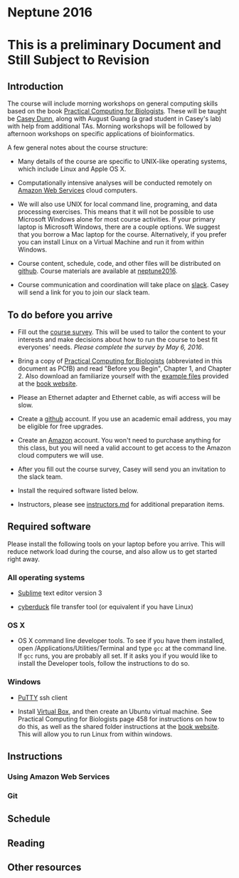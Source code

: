 # Neptune 2016

# This is a preliminary Document and Still Subject to Revision

## Introduction

The course will include morning workshops on general computing skills based on the book [Practical Computing for Biologists](http://www.sinauer.com/practical-computing-for-biologists.html). These will be taught be [Casey Dunn](http://dunnlab.org), along with August Guang (a grad student in Casey's lab) with help from additional TAs. Morning workshops will be followed by afternoon workshops on specific applications of bioinformatics.

A few general notes about the course structure:

- Many details of the course are specific to UNIX-like operating systems, which include Linux and Apple OS X.

- Computationally intensive analyses will be conducted remotely on [Amazon Web Services](https://aws.amazon.com) cloud computers.

- We will also use UNIX for local command line, programing, and data processing exercises. This means that it will not be possible to use Microsoft Windows alone for most course activities. If your primary laptop is Microsoft Windows, there are a couple options. We suggest that you borrow a Mac laptop for the course. Alternatively, if you prefer you can install Linux on a Virtual Machine and run it from within Windows.

- Course content, schedule, code, and other files will be distributed on [github](https://github.com). Course materials are available at [neptune2016](https://github.com/neptune2016).

- Course communication and coordination will take place on [slack](https://slack.com). Casey will send a link for you to join our slack team.


## To do before you arrive

- Fill out the [course survey](http://goo.gl/forms/nfuwpCX74x). This will be used to tailor the content to your interests and make decisions about how to run the course to best fit everyones' needs. *Please complete the survey by May 6, 2016*.

- Bring a copy of [Practical Computing for Biologists](http://www.sinauer.com/practical-computing-for-biologists.html) (abbreviated in this document as PCfB) and read "Before you Begin", Chapter 1, and Chapter 2. Also download an familiarize yourself with the [example files](http://practicalcomputing.org) provided at the [book website](http://practicalcomputing.org).

- Please an Ethernet adapter and Ethernet cable, as wifi access will be slow.

- Create a [github](https://github.com) account. If you use an academic email address, you may be eligible for free upgrades.

- Create an [Amazon](http://www.amazon.com) account. You won't need to purchase anything for this class, but you will need a valid account to get access to the Amazon cloud computers we will use.

- After you fill out the course survey, Casey will send you an invitation to the slack team.

- Install the required software listed below. 

- Instructors, please see [instructors.md](https://github.com/neptune2016/syllabus/blob/master/instructors.md) for additional preparation items.


## Required software

Please install the following tools on your laptop before you arrive. This will reduce network load during the course, and also allow us to get started right away.

### All operating systems

- [Sublime](https://www.sublimetext.com/3) text editor version 3

- [cyberduck](https://cyberduck.io/?l=en) file transfer tool (or equivalent if you have Linux)

### OS X

- OS X command line developer tools. To see if you have them installed, open /Applications/Utilities/Terminal and type `gcc` at the command line. If `gcc` runs, you are probably all set. If it asks you if you would like to install the Developer tools, follow the instructions to do so.

### Windows

- [PuTTY](http://www.putty.org) ssh client

- Install [Virtual Box](https://www.virtualbox.org/wiki/Downloads), and then create an Ubuntu virtual machine. See Practical Computing for Biologists page 458 for instructions on how to do this, as well as the shared folder instructions at the [book website](http://practicalcomputing.org/ubuntu). This will allow you to run Linux from within windows.

## Instructions

### Using Amazon Web Services

### Git

## Schedule

## Reading

## Other resources
